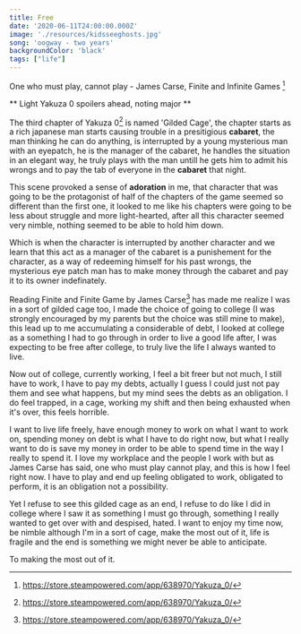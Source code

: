 ```yaml
---
title: Free
date: '2020-06-11T24:00:00.000Z'
image: './resources/kidsseeghosts.jpg'
song: 'oogway - two years'
backgroundColor: 'black'
tags: ["life"]
---
```

One who must play, cannot play - James Carse, Finite and Infinite Games [^2]

** Light Yakuza 0 spoilers ahead, noting major **

The third chapter of Yakuza 0[^2] is named 'Gilded Cage', the chapter starts as a rich japanese man starts causing
trouble in a presitigious **cabaret**, the man thinking he can do anything, is interrupted by a young mysterious
man with an eyepatch, he is the manager of the cabaret, he handles the situation in an elegant way, he truly
plays with the man untill he gets him to admit his wrongs and to pay the tab of everyone in the **cabaret**
that night. 

This scene provoked a sense of **adoration** in me, that character that was going to be the protagonist of half
of the chapters of the game seemed so different than the first one, it looked to me like his chapters were
going to be less about struggle and more light-hearted, after all this character seemed very nimble, nothing
seemed to be able to hold him down.

Which is when the character is interrupted by another character and we learn that this act as a manager of the
cabaret is a punishement for the character, as a way of redeeming himself for his past wrongs, the mysterious
eye patch man has to make money through the cabaret and pay it to its owner indefinately.


Reading Finite and Finite Game by James Carse[^2] has made me realize I was in a sort of gilded cage too, I made
the choice of going to college (I was strongly encouraged by my parents but the choice was still mine to make), this lead up to me accumulating a considerable of debt, I looked at college as a something I had to go through
in order to live a good life after, I was expecting to be free after college, to truly live the life I always
wanted to live.

Now out of college, currently working, I feel a bit freer but not much, I still have to work, I have to pay
my debts, actually I guess I could just not pay them and see what happens, but my mind sees the debts as
an obligation. I do feel trapped, in a cage, working my shift and then being exhausted when it's over, this
feels horrible.

I want to live life freely, have enough money to work on what I want to work on, spending money on debt is what
I have to do right now, but what I really want to do is save my money in order to be able to spend time in the
way I really to spend it. I love my workplace and the people I work with but as James Carse has said, one who
must play cannot play, and this is how I feel right now. I have to play and end up feeling obligated to work,
obligated to perform, it is an obligation not a possibility.

Yet I refuse to see this gilded cage as an end, I refuse to do like I did in college where I saw it as something
I must go through, something I really wanted to get over with and despised, hated. I want to enjoy my time now, be nimble although I'm in a sort of cage,
make the most out of it, life is fragile and the end is something we might never be able to anticipate. 

To making the most out of it.

[^1]: https://www.goodreads.com/book/show/189989.Finite_and_Infinite_Games
[^2]: https://store.steampowered.com/app/638970/Yakuza_0/
